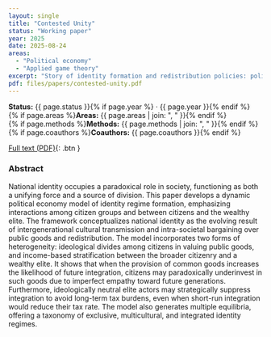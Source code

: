 ```yaml
---
layout: single
title: "Contested Unity"
status: "Working paper"
year: 2025
date: 2025-08-24
areas:
  - "Political economy"
  - "Applied game theory"
excerpt: "Story of identity formation and redistribution policies: policy under the elite influence."
pdf: files/papers/contested-unity.pdf
---
```


**Status:** {{ page.status }}{% if page.year %} · {{ page.year }}{% endif %}  
{% if page.areas %}**Areas:** {{ page.areas | join: ", " }}{% endif %}  
{% if page.methods %}**Methods:** {{ page.methods | join: ", " }}{% endif %}  
{% if page.coauthors %}**Coauthors:** {{ page.coauthors }}{% endif %}

[Full text (PDF)](/files/papers/contested_unity.pdf){: .btn }

### Abstract
National identity occupies a paradoxical role in society, functioning as both a unifying force and a source of division. This paper develops a dynamic political economy model of identity regime formation, emphasizing interactions among citizen groups and between citizens and the wealthy elite. The framework conceptualizes national identity as the evolving result of intergenerational cultural transmission and intra-societal bargaining over public goods and redistribution. The model incorporates two forms of heterogeneity: ideological divides among citizens in valuing public goods, and income-based stratification between the broader citizenry and a wealthy elite. It shows that when the provision of common goods increases the likelihood of future integration, citizens may paradoxically underinvest in such goods due to imperfect empathy toward future generations. Furthermore, ideologically neutral elite actors may strategically suppress integration to avoid long-term tax burdens, even when short-run integration would reduce their tax rate. The model also generates multiple equilibria, offering a taxonomy of exclusive, multicultural, and integrated identity regimes.
